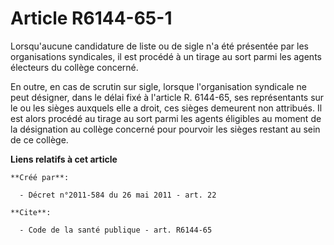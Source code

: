# Article R6144-65-1

Lorsqu'aucune candidature de liste ou de sigle n'a été présentée par les organisations syndicales, il est procédé à un tirage
au sort parmi les agents électeurs du collège concerné. 

En outre, en cas de scrutin sur sigle, lorsque l'organisation syndicale ne peut désigner, dans le délai fixé à l'article R.
6144-65, ses représentants sur le ou les sièges auxquels elle a droit, ces sièges demeurent non attribués. Il est alors
procédé au tirage au sort parmi les agents éligibles au moment de la désignation au collège concerné pour pourvoir les sièges
restant au sein de ce collège.

**Liens relatifs à cet article**

	**Créé par**:

	  - Décret n°2011-584 du 26 mai 2011 - art. 22

	**Cite**:

	  - Code de la santé publique - art. R6144-65
